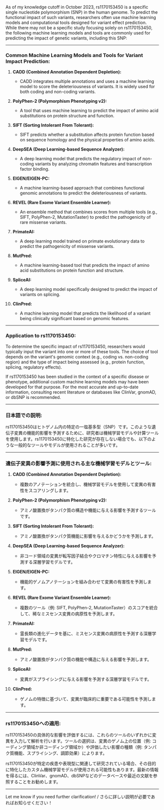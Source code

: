 As of my knowledge cutoff in October 2023, rs1170153450 is a specific single nucleotide polymorphism (SNP) in the human genome. To predict the functional impact of such variants, researchers often use machine learning models and computational tools designed for variant effect prediction. While there may not be a specific study focusing solely on rs1170153450, the following machine learning models and tools are commonly used for predicting the impact of genetic variants, including this SNP:

---

### Common Machine Learning Models and Tools for Variant Impact Prediction:

1. **CADD (Combined Annotation Dependent Depletion):**
   - CADD integrates multiple annotations and uses a machine learning model to score the deleteriousness of variants. It is widely used for both coding and non-coding variants.

2. **PolyPhen-2 (Polymorphism Phenotyping v2):**
   - A tool that uses machine learning to predict the impact of amino acid substitutions on protein structure and function.

3. **SIFT (Sorting Intolerant From Tolerant):**
   - SIFT predicts whether a substitution affects protein function based on sequence homology and the physical properties of amino acids.

4. **DeepSEA (Deep Learning-based Sequence Analyzer):**
   - A deep learning model that predicts the regulatory impact of non-coding variants by analyzing chromatin features and transcription factor binding.

5. **EIGEN/EIGEN-PC:**
   - A machine learning-based approach that combines functional genomic annotations to predict the deleteriousness of variants.

6. **REVEL (Rare Exome Variant Ensemble Learner):**
   - An ensemble method that combines scores from multiple tools (e.g., SIFT, PolyPhen-2, MutationTaster) to predict the pathogenicity of rare missense variants.

7. **PrimateAI:**
   - A deep learning model trained on primate evolutionary data to predict the pathogenicity of missense variants.

8. **MutPred:**
   - A machine learning-based tool that predicts the impact of amino acid substitutions on protein function and structure.

9. **SpliceAI:**
   - A deep learning model specifically designed to predict the impact of variants on splicing.

10. **ClinPred:**
    - A machine learning model that predicts the likelihood of a variant being clinically significant based on genomic features.

---

### Application to rs1170153450:
To determine the specific impact of rs1170153450, researchers would typically input the variant into one or more of these tools. The choice of tool depends on the variant's genomic context (e.g., coding vs. non-coding region) and the type of impact being assessed (e.g., protein function, splicing, regulatory effects).

If rs1170153450 has been studied in the context of a specific disease or phenotype, additional custom machine learning models may have been developed for that purpose. For the most accurate and up-to-date information, consulting recent literature or databases like ClinVar, gnomAD, or dbSNP is recommended.

---

### 日本語での説明:

rs1170153450はヒトゲノム内の特定の一塩基多型（SNP）です。このような遺伝子変異の機能的影響を予測するために、研究者は機械学習モデルや計算ツールを使用します。rs1170153450に特化した研究が存在しない場合でも、以下のような一般的なツールやモデルが使用されることが多いです。

---

### 遺伝子変異の影響予測に使用される主な機械学習モデルとツール:

1. **CADD (Combined Annotation Dependent Depletion):**
   - 複数のアノテーションを統合し、機械学習モデルを使用して変異の有害性をスコアリングします。

2. **PolyPhen-2 (Polymorphism Phenotyping v2):**
   - アミノ酸置換がタンパク質の構造や機能に与える影響を予測するツールです。

3. **SIFT (Sorting Intolerant From Tolerant):**
   - アミノ酸置換がタンパク質機能に影響を与えるかどうかを予測します。

4. **DeepSEA (Deep Learning-based Sequence Analyzer):**
   - 非コード領域の変異が転写因子結合やクロマチン特性に与える影響を予測する深層学習モデルです。

5. **EIGEN/EIGEN-PC:**
   - 機能的ゲノムアノテーションを組み合わせて変異の有害性を予測します。

6. **REVEL (Rare Exome Variant Ensemble Learner):**
   - 複数のツール（例: SIFT, PolyPhen-2, MutationTaster）のスコアを統合して、稀なミスセンス変異の病原性を予測します。

7. **PrimateAI:**
   - 霊長類の進化データを基に、ミスセンス変異の病原性を予測する深層学習モデルです。

8. **MutPred:**
   - アミノ酸置換がタンパク質の機能や構造に与える影響を予測します。

9. **SpliceAI:**
   - 変異がスプライシングに与える影響を予測する深層学習モデルです。

10. **ClinPred:**
    - ゲノムの特徴に基づいて、変異が臨床的に重要である可能性を予測します。

---

### rs1170153450への適用:
rs1170153450の具体的な影響を評価するには、これらのツールのいずれかに変異を入力して解析を行います。ツールの選択は、変異のゲノム上の位置（例: コーディング領域か非コーディング領域か）や評価したい影響の種類（例: タンパク質機能、スプライシング、調節効果）によります。

rs1170153450が特定の疾患や表現型に関連して研究されている場合、その目的に特化したカスタム機械学習モデルが使用される可能性もあります。最新の情報を得るには、ClinVar、gnomAD、dbSNPなどのデータベースや最近の文献を参照することをお勧めします。

--- 

Let me know if you need further clarification! / さらに詳しい説明が必要であればお知らせください！